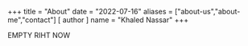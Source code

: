 +++
title = "About"
date = "2022-07-16"
aliases = ["about-us","about-me","contact"]
[ author ]
  name = "Khaled Nassar"
+++

EMPTY RIHT NOW
